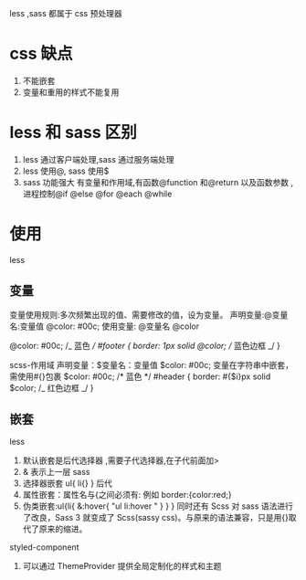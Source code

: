 less ,sass 都属于 css 预处理器

# css 缺点

1. 不能嵌套
2. 变量和重用的样式不能复用

# less 和 sass 区别

1. less 通过客户端处理,sass 通过服务端处理
2. less 使用@, sass 使用\$
3. sass 功能强大 有变量和作用域,有函数@function 和@return 以及函数参数 ,进程控制@if @else @for @each @while

# 使用

less

## 变量

变量使用规则:多次频繁出现的值、需要修改的值，设为变量。
声明变量:@变量名:变量值 @color: #00c;
使用变量: @变量名 @color

@color: #00c; /_ 蓝色 _/
#footer {
border: 1px solid @color; /_ 蓝色边框 _/
}

scss-作用域
声明变量：$变量名：变量值  $color: #00c;
变量在字符串中嵌套，需使用#{}包裹
$color: #00c; /* 蓝色 */
#header {
  border:  #{$i}px solid \$color; /_ 红色边框 _/
}

## 嵌套

less

1. 默认嵌套是后代选择器 ,需要子代选择器,在子代前面加>
2. & 表示上一层
   sass
3. 选择器嵌套 ul{ li{} } 后代
4. 属性嵌套：属性名与{之间必须有: 例如 border:{color:red;}
5. 伪类嵌套:ul{li{ &:hover{ "ul li:hover " } } }
   同时还有 Scss 对 sass 语法进行了改良，Sass 3 就变成了 Scss(sassy css)。与原来的语法兼容，只是用{}取代了原来的缩进。

styled-component

1. 可以通过 ThemeProvider 提供全局定制化的样式和主题
